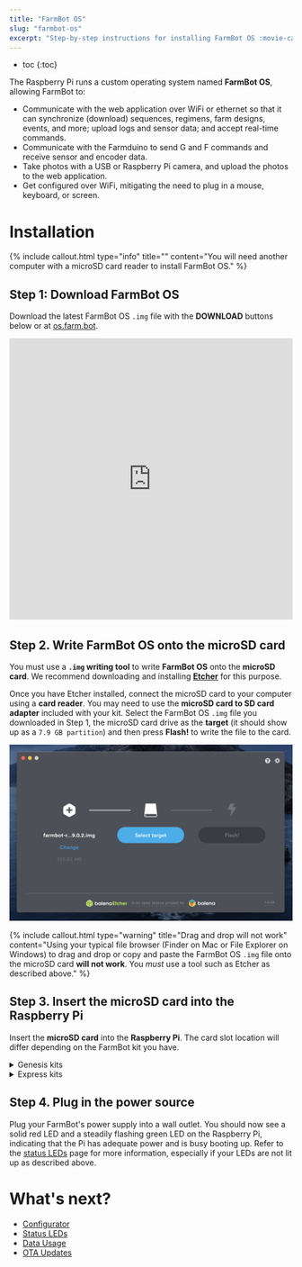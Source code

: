 ```yaml
---
title: "FarmBot OS"
slug: "farmbot-os"
excerpt: "Step-by-step instructions for installing FarmBot OS :movie-camera: [Video tutorial](https://youtu.be/AOsF17Yxoi4?t=9)\nDownload the latest FarmBot OS `.img` file at [os.farm.bot](http://os.farm.bot)."
---
```


* toc
{:toc}

The Raspberry Pi runs a custom operating system named **FarmBot OS**, allowing FarmBot to:

  * Communicate with the web application over WiFi or ethernet so that it can synchronize (download) sequences, regimens, farm designs, events, and more; upload logs and sensor data; and accept real-time commands.
  * Communicate with the Farmduino to send G and F commands and receive sensor and encoder data.
  * Take photos with a USB or Raspberry Pi camera, and upload the photos to the web application.
  * Get configured over WiFi, mitigating the need to plug in a mouse, keyboard, or screen.

# Installation

{%
include callout.html
type="info"
title=""
content="You will need another computer with a microSD card reader to install FarmBot OS."
%}

## Step 1: Download FarmBot OS
Download the latest FarmBot OS `.img` file with the **DOWNLOAD** buttons below or at [os.farm.bot](http://os.farm.bot).

<iframe src="https://my.farm.bot/os" width="100%" height="500px" style="border: none; border-radius: 3px;"></iframe>

## Step 2. Write FarmBot OS onto the microSD card
You must use a **`.img` writing tool** to write **FarmBot OS** onto the **microSD card**. We recommend downloading and installing **[Etcher](https://etcher.io/)** for this purpose.

Once you have Etcher installed, connect the microSD card to your computer using a **card reader**. You may need to use the **microSD card to SD card adapter** included with your kit. Select the FarmBot OS `.img` file you downloaded in Step 1, the microSD card drive as the **target** (it should show up as a `7.9 GB partition`) and then press **Flash!**  to write the file to the card.

![Screen Shot 2020-01-30 at 1.55.04 PM.png](Screen_Shot_2020-01-30_at_1.55.04_PM.png)



{%
include callout.html
type="warning"
title="Drag and drop will not work"
content="Using your typical file browser (Finder on Mac or File Explorer on Windows) to drag and drop or copy and paste the FarmBot OS `.img` file onto the microSD card **will not work**. You *must* use a tool such as Etcher as described above."
%}

## Step 3. Insert the microSD card into the Raspberry Pi
Insert the **microSD card** into the **Raspberry Pi**. The card slot location will differ depending on the FarmBot kit you have.

<details><summary>Genesis kits</summary>

For Genesis kits, the card slot is located on the back side of the Pi 3, on the right-hand edge. You do not need to remove the Raspberry Pi from the electronics box to insert the card; we have left enough access room.

<img src="Screen_Shot_2018-10-04_at_5.10.01_PM.png" title="MicroSD card slot on the Raspberry Pi 3"></img>

</details>

<details><summary>Express kits</summary>

For Express kits, the card slot is located on the front side of the Pi Zero, on the left-hand edge.

<img src="Card.jpeg" title="MicroSD card slot on the Raspberry Pi Zero W"></img>

</details>

## Step 4. Plug in the power source
Plug your FarmBot's power supply into a wall outlet. You should now see a solid red <span class="fa fa-circle red"></span> LED and a steadily flashing green <span class="fa fa-circle green"></span> LED on the Raspberry Pi, indicating that the Pi has adequate power and is busy booting up. Refer to the [status LEDs](../FarmBot-OS/farmbot-os/status-leds.md) page for more information, especially if your LEDs are not lit up as described above.

# What's next?

 * [Configurator](../FarmBot-OS/farmbot-os/configurator.md)
 * [Status LEDs](../FarmBot-OS/farmbot-os/status-leds.md)
 * [Data Usage](../FarmBot-OS/farmbot-os/data-usage.md)
 * [OTA Updates](../FarmBot-OS/farmbot-os/ota-updates.md)
